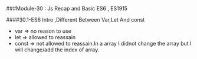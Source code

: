 ###Module-30 : Js Recap and Basic ES6 , ES1915

####30.1-ES6 Intro ,Different Between Var,Let And const
- var => no reason to use
- let => allowed to reassain
- const => not allowed to reassain.In a array I didnot change the array but I will change/add the index of array.